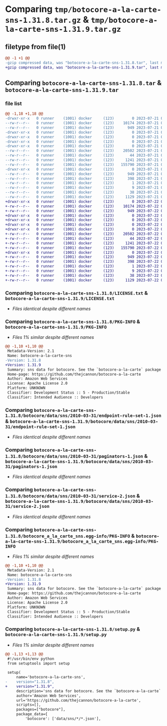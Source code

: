 # Comparing `tmp/botocore-a-la-carte-sns-1.31.8.tar.gz` & `tmp/botocore-a-la-carte-sns-1.31.9.tar.gz`

## filetype from file(1)

```diff
@@ -1 +1 @@
-gzip compressed data, was "botocore-a-la-carte-sns-1.31.8.tar", last modified: Fri Jul 21 01:21:50 2023, max compression
+gzip compressed data, was "botocore-a-la-carte-sns-1.31.9.tar", last modified: Sat Jul 22 01:20:51 2023, max compression
```

## Comparing `botocore-a-la-carte-sns-1.31.8.tar` & `botocore-a-la-carte-sns-1.31.9.tar`

### file list

```diff
@@ -1,18 +1,18 @@
-drwxr-xr-x   0 runner    (1001) docker     (123)        0 2023-07-21 01:21:49.999458 botocore-a-la-carte-sns-1.31.8/
--rw-r--r--   0 runner    (1001) docker     (123)    10174 2023-07-21 01:21:49.000000 botocore-a-la-carte-sns-1.31.8/LICENSE.txt
--rw-r--r--   0 runner    (1001) docker     (123)      949 2023-07-21 01:21:49.999458 botocore-a-la-carte-sns-1.31.8/PKG-INFO
-drwxr-xr-x   0 runner    (1001) docker     (123)        0 2023-07-21 01:21:49.999458 botocore-a-la-carte-sns-1.31.8/botocore/
-drwxr-xr-x   0 runner    (1001) docker     (123)        0 2023-07-21 01:21:49.999458 botocore-a-la-carte-sns-1.31.8/botocore/data/
-drwxr-xr-x   0 runner    (1001) docker     (123)        0 2023-07-21 01:21:49.999458 botocore-a-la-carte-sns-1.31.8/botocore/data/sns/
-drwxr-xr-x   0 runner    (1001) docker     (123)        0 2023-07-21 01:21:49.999458 botocore-a-la-carte-sns-1.31.8/botocore/data/sns/2010-03-31/
--rw-r--r--   0 runner    (1001) docker     (123)    20502 2023-07-21 01:21:06.000000 botocore-a-la-carte-sns-1.31.8/botocore/data/sns/2010-03-31/endpoint-rule-set-1.json
--rw-r--r--   0 runner    (1001) docker     (123)       44 2023-07-21 01:21:06.000000 botocore-a-la-carte-sns-1.31.8/botocore/data/sns/2010-03-31/examples-1.json
--rw-r--r--   0 runner    (1001) docker     (123)     1241 2023-07-21 01:21:06.000000 botocore-a-la-carte-sns-1.31.8/botocore/data/sns/2010-03-31/paginators-1.json
--rw-r--r--   0 runner    (1001) docker     (123)   155790 2023-07-21 01:21:06.000000 botocore-a-la-carte-sns-1.31.8/botocore/data/sns/2010-03-31/service-2.json
-drwxr-xr-x   0 runner    (1001) docker     (123)        0 2023-07-21 01:21:49.999458 botocore-a-la-carte-sns-1.31.8/botocore_a_la_carte_sns.egg-info/
--rw-r--r--   0 runner    (1001) docker     (123)      949 2023-07-21 01:21:49.000000 botocore-a-la-carte-sns-1.31.8/botocore_a_la_carte_sns.egg-info/PKG-INFO
--rw-r--r--   0 runner    (1001) docker     (123)      398 2023-07-21 01:21:49.000000 botocore-a-la-carte-sns-1.31.8/botocore_a_la_carte_sns.egg-info/SOURCES.txt
--rw-r--r--   0 runner    (1001) docker     (123)        1 2023-07-21 01:21:49.000000 botocore-a-la-carte-sns-1.31.8/botocore_a_la_carte_sns.egg-info/dependency_links.txt
--rw-r--r--   0 runner    (1001) docker     (123)        9 2023-07-21 01:21:49.000000 botocore-a-la-carte-sns-1.31.8/botocore_a_la_carte_sns.egg-info/top_level.txt
--rw-r--r--   0 runner    (1001) docker     (123)       38 2023-07-21 01:21:49.999458 botocore-a-la-carte-sns-1.31.8/setup.cfg
--rw-r--r--   0 runner    (1001) docker     (123)     1129 2023-07-21 01:21:49.000000 botocore-a-la-carte-sns-1.31.8/setup.py
+drwxr-xr-x   0 runner    (1001) docker     (123)        0 2023-07-22 01:20:51.125321 botocore-a-la-carte-sns-1.31.9/
+-rw-r--r--   0 runner    (1001) docker     (123)    10174 2023-07-22 01:20:50.000000 botocore-a-la-carte-sns-1.31.9/LICENSE.txt
+-rw-r--r--   0 runner    (1001) docker     (123)      949 2023-07-22 01:20:51.125321 botocore-a-la-carte-sns-1.31.9/PKG-INFO
+drwxr-xr-x   0 runner    (1001) docker     (123)        0 2023-07-22 01:20:51.125321 botocore-a-la-carte-sns-1.31.9/botocore/
+drwxr-xr-x   0 runner    (1001) docker     (123)        0 2023-07-22 01:20:51.125321 botocore-a-la-carte-sns-1.31.9/botocore/data/
+drwxr-xr-x   0 runner    (1001) docker     (123)        0 2023-07-22 01:20:51.125321 botocore-a-la-carte-sns-1.31.9/botocore/data/sns/
+drwxr-xr-x   0 runner    (1001) docker     (123)        0 2023-07-22 01:20:51.125321 botocore-a-la-carte-sns-1.31.9/botocore/data/sns/2010-03-31/
+-rw-r--r--   0 runner    (1001) docker     (123)    20502 2023-07-22 01:20:09.000000 botocore-a-la-carte-sns-1.31.9/botocore/data/sns/2010-03-31/endpoint-rule-set-1.json
+-rw-r--r--   0 runner    (1001) docker     (123)       44 2023-07-22 01:20:09.000000 botocore-a-la-carte-sns-1.31.9/botocore/data/sns/2010-03-31/examples-1.json
+-rw-r--r--   0 runner    (1001) docker     (123)     1241 2023-07-22 01:20:09.000000 botocore-a-la-carte-sns-1.31.9/botocore/data/sns/2010-03-31/paginators-1.json
+-rw-r--r--   0 runner    (1001) docker     (123)   155790 2023-07-22 01:20:09.000000 botocore-a-la-carte-sns-1.31.9/botocore/data/sns/2010-03-31/service-2.json
+drwxr-xr-x   0 runner    (1001) docker     (123)        0 2023-07-22 01:20:51.125321 botocore-a-la-carte-sns-1.31.9/botocore_a_la_carte_sns.egg-info/
+-rw-r--r--   0 runner    (1001) docker     (123)      949 2023-07-22 01:20:51.000000 botocore-a-la-carte-sns-1.31.9/botocore_a_la_carte_sns.egg-info/PKG-INFO
+-rw-r--r--   0 runner    (1001) docker     (123)      398 2023-07-22 01:20:51.000000 botocore-a-la-carte-sns-1.31.9/botocore_a_la_carte_sns.egg-info/SOURCES.txt
+-rw-r--r--   0 runner    (1001) docker     (123)        1 2023-07-22 01:20:51.000000 botocore-a-la-carte-sns-1.31.9/botocore_a_la_carte_sns.egg-info/dependency_links.txt
+-rw-r--r--   0 runner    (1001) docker     (123)        9 2023-07-22 01:20:51.000000 botocore-a-la-carte-sns-1.31.9/botocore_a_la_carte_sns.egg-info/top_level.txt
+-rw-r--r--   0 runner    (1001) docker     (123)       38 2023-07-22 01:20:51.125321 botocore-a-la-carte-sns-1.31.9/setup.cfg
+-rw-r--r--   0 runner    (1001) docker     (123)     1129 2023-07-22 01:20:50.000000 botocore-a-la-carte-sns-1.31.9/setup.py
```

### Comparing `botocore-a-la-carte-sns-1.31.8/LICENSE.txt` & `botocore-a-la-carte-sns-1.31.9/LICENSE.txt`

 * *Files identical despite different names*

### Comparing `botocore-a-la-carte-sns-1.31.8/PKG-INFO` & `botocore-a-la-carte-sns-1.31.9/PKG-INFO`

 * *Files 1% similar despite different names*

```diff
@@ -1,10 +1,10 @@
 Metadata-Version: 2.1
 Name: botocore-a-la-carte-sns
-Version: 1.31.8
+Version: 1.31.9
 Summary: sns data for botocore. See the `botocore-a-la-carte` package for more info.
 Home-page: https://github.com/thejcannon/botocore-a-la-carte
 Author: Amazon Web Services
 License: Apache License 2.0
 Platform: UNKNOWN
 Classifier: Development Status :: 5 - Production/Stable
 Classifier: Intended Audience :: Developers
```

### Comparing `botocore-a-la-carte-sns-1.31.8/botocore/data/sns/2010-03-31/endpoint-rule-set-1.json` & `botocore-a-la-carte-sns-1.31.9/botocore/data/sns/2010-03-31/endpoint-rule-set-1.json`

 * *Files identical despite different names*

### Comparing `botocore-a-la-carte-sns-1.31.8/botocore/data/sns/2010-03-31/paginators-1.json` & `botocore-a-la-carte-sns-1.31.9/botocore/data/sns/2010-03-31/paginators-1.json`

 * *Files identical despite different names*

### Comparing `botocore-a-la-carte-sns-1.31.8/botocore/data/sns/2010-03-31/service-2.json` & `botocore-a-la-carte-sns-1.31.9/botocore/data/sns/2010-03-31/service-2.json`

 * *Files identical despite different names*

### Comparing `botocore-a-la-carte-sns-1.31.8/botocore_a_la_carte_sns.egg-info/PKG-INFO` & `botocore-a-la-carte-sns-1.31.9/botocore_a_la_carte_sns.egg-info/PKG-INFO`

 * *Files 1% similar despite different names*

```diff
@@ -1,10 +1,10 @@
 Metadata-Version: 2.1
 Name: botocore-a-la-carte-sns
-Version: 1.31.8
+Version: 1.31.9
 Summary: sns data for botocore. See the `botocore-a-la-carte` package for more info.
 Home-page: https://github.com/thejcannon/botocore-a-la-carte
 Author: Amazon Web Services
 License: Apache License 2.0
 Platform: UNKNOWN
 Classifier: Development Status :: 5 - Production/Stable
 Classifier: Intended Audience :: Developers
```

### Comparing `botocore-a-la-carte-sns-1.31.8/setup.py` & `botocore-a-la-carte-sns-1.31.9/setup.py`

 * *Files 1% similar despite different names*

```diff
@@ -1,13 +1,13 @@
 #!/usr/bin/env python
 from setuptools import setup
 
 setup(
     name='botocore-a-la-carte-sns',
-    version="1.31.8",
+    version="1.31.9",
     description='sns data for botocore. See the `botocore-a-la-carte` package for more info.',
     author='Amazon Web Services',
     url='https://github.com/thejcannon/botocore-a-la-carte',
     scripts=[],
     packages=["botocore"],
     package_data={
         'botocore': ['data/sns/*/*.json'],
```

